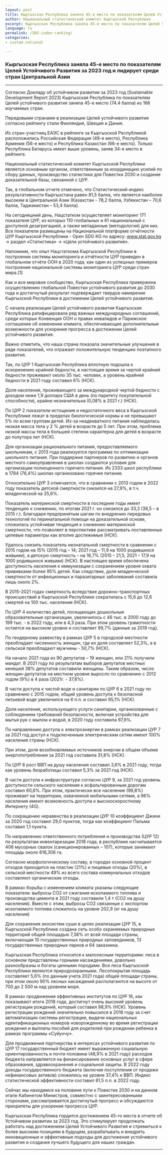 ```yaml
---
layout: post
title: Кыргызская Республика заняла 45-е место по показателям Целей Устойчивого Развития за 2023 год и лидирует среди стран Центральной Азии
author: Национальный статистический комитет Кыргызской Республики
excerpt: Кыргызская Республика заняла 45-е место по показателям Целей Устойчивого Развития за 2023 год и лидирует среди стран Центральной Азии
language: ru
permalink: /SDG-index-ranking/
categories: 
- custom.national

---
```


### Кыргызская Республика заняла 45-е место по показателям Целей Устойчивого Развития за 2023 год и лидирует среди стран Центральной Азии

***

Согласно Докладу об устойчивом развитии за 2023 год (Sustainable Development Report 2023) Кыргызская Республика по показателям Целей устойчивого развития заняла 45-е место (74.4 балла) из 166 изучаемых стран.

Передовыми странами в реализации Целей устойчивого развития согласно рейтингу стали Финляндия, Швеция и Дания.

Из стран-участниц ЕАЭС в рейтинге за Кыргызской Республикой расположились Российская Федерация (49-е место), Республика Армения (56-е место) и Республика Казахстан (66-е место). Только Республика Беларусь имеет выше уровень, заняв 34-е место в рейтинге.

Национальный статистический комитет Кыргызской Республики является основным органом, ответственным за координацию усилий по сбору данных, производство статистики для Повестки 2030 и создание доказательной базы, связанной с ЦУР.

Так, в глобальном отчете отмечено, что Статистический индекс результативности Кыргызстана равен 81,5 балла, что является наиболее высоким в Центральной Азии (Казахстан - 78,2 балла, Узбекистан – 70,6 балла, Таджикистан – 53,4 балла).

На сегодняшний день, Нацстатком осуществляет мониторинг 171 показателя ЦУР, из которых 110 глобальных и 61 национальный с доступной дезагрегацией, а также метаданные (методология) для них. Все показатели размещены на Национальной платформе отчётности ЦУР Кыргызской Республики - Open SDG KG по адресу: www.stat.gov.kg -> раздел «Статистика» -> «Цели устойчивого развития».

Напомним, что опыт Нацстаткома Кыргызской Республики в построении системы мониторинга и отчётности ЦУР приведен в глобальном отчёте ООН в 2020 года, как один из успешных примеров построения национальной системы мониторинга ЦУР среди стран мира.[1]

Как и все мировое сообщество, Кыргызская Республика привержена осуществлению глобальной Повестки устойчивого развития до 2030 года и достигнутый результат подтверждает твердое намерение Кыргызской Республики в достижении Целей устойчивого развития.

С начала реализации Целей устойчивого развития Кыргызская Республика ратифицировала ряд важных международных соглашений, среди которых Конвенция ООН о правах инвалидов и Парижское соглашение об изменении климата, обеспечивающие дополнительные возможности для ускорения прогресса в достижении Целей устойчивого развития.

Важно отметить, что наша страна показала значительные улучшения в ряде показателей, что отражает положительную тенденцию поэтапного развития.

Так, по ЦУР 1 Кыргызская Республика вплотную подошла к искоренению крайней бедности, в настоящее время за чертой крайней бедности проживают около 35 тыс. человек, а уровень крайней бедности в 2021 году составил 6% (НСК).

Доля населения, проживающего за международной чертой бедности с доходом ниже 1,9 доллара США в день (по паритету покупательной способности), крайне незначительна (0,08% в 2021 г.) (НСК).

По ЦУР 2 показатели истощения и недостаточного веса в Кыргызской Республике лежат в пределах биологической нормы и не превышают 5% по всем группам детей. Из-за неадекватного питания наблюдалась низкая масса тела у 2 % детей в возрасте до 5 лет. При этом, проблема низкой массы тела в большей степени характерна для детей в возрасте до полутора лет (НСК).

Для организации рационального питания, предоставляемого школьникам, с 2013 года реализуется программа по оптимизации школьного питания. При поддержке партнеров по развитию и органов местного самоуправления в школах создаются условия для организации полноценного горячего питания. Из 2333 школ республики в 1784 (76,4%) школах организовано горячее питание.

Относительно ЦУР 3 отмечается, что в сравнении с 2013 годом в 2022 году показатель детской смертности снизился на 27,9%, в т.ч. младенческой на 25,6%.

Показатель материнской смертности в последние годы имеет тенденцию к снижению, по итогам 2021 г. он снизился до 33,3 (38,5 – в 2015 г.). Благодаря предпринятым шагам по внедрению передовых технологий по перинатальной помощи на доказательной основе, сложилась устойчивая тенденция к снижению материнской смертности, что позволяет в перспективе рассматривать поставленные целевые параметры как вполне достижимые (НСК).

Удалось снизить показатель неонатальной смертности в сравнении с 2015 годом на 15% (2015 год – 14; 2021 год – 11,9 на 1000 родившихся живыми), а детскую смертность – на 16,7% (2015 – 21,5, 2021 – 17,9 на 1000 родившихся живыми) (НСК). В настоящее время обеспечена доступность населения к иммунизации с сохранением уровня охвата прививками более 95% детей. Как следствие, доля младенческой смертности от инфекционных и паразитарных заболеваний составила лишь около 2%.

В 2015-2021 годах смертность вследствие дорожно-транспортных происшествий в Кыргызской Республике сократилась с 15,6 до 12,6 смертей на 100 тыс. населения (НСК).

По ЦУР 4 количество детей, посещающих дошкольные образовательные организации, увеличилось с 46 тыс. в 2000 году до 199 тыс. - в 2022 году, или в 4,3 раза. При этом уровень грамотности остается на высоком уровне и составляет 99,7% (данные за 2019 год).

По гендерному равенству в рамках ЦУР 5 в городской местности преобладает численность женщин, где их доля составляет 52,3%, а в сельской преобладают мужчины - 50,7% (НСК).

На начало 2021 года из 90 депутатов – 19 женщин, или 21% получили мандат. В 2021 году по результатам выборов депутатов местных кенешей 38% депутатов составили женщины. Таким образом, число женщин-депутатов на местном уровне выросло по сравнению с 2012 годом (9%) в 4 раза (2021г. - 37,8%).

В части доступа к чистой воде и санитарии по ЦУР 6 в 2021 году по сравнению с 2015 годом, общий уровень доступа к безопасной питьевой воде увеличился на 6 п.п. и составил 95,1% (НСК).

Доля населения, использующего услуги санитарии, организованные с соблюдением требований безопасности, включая устройства для мытья рук с мылом и водой, в 2020 году составила 97,9%.

По направлению доступа к электроэнергии в рамках реализации ЦУР 7 за 2021 год доступ к подключенным электрическим сетям имеют 100% населения страны (НСК).

При этом, доля возобновляемых источников энергии в общем объеме энергопотребления за 2021 год составила 31,8% (НСК).

По ЦУР 8 рост ВВП на душу населения составил 3,6% в 2021 году, тогда как уровень безработицы составил 5,3% за 2021 год (НСК).

В части доступа к инфраструктуре согласно ЦУР 9, за 2021 год уровень доступности сельского населения к асфальтированным дорогам составил 60,8%. При этом, практически все население (98,8%) проживает на территории, охваченной мобильными сетями, а 96% населения имеют возможность доступа к высокоскоростному Интернету (4G).

По сокращению неравенства в реализации ЦУР 10 коэффициент Джини за 2020 год составил 29,0 пунктов, тогда как коэффициент Пальма составил 1,1 пункта.

По направлению ответственного потребления и производства (ЦУР 12) по результатам инвентаризации 2018 года, в республике насчитывается 406 мусорных свалок (санкционированных – 107), которые занимают площадь около 616,306 га.

Согласно морфологическому составу, в городах основной процент отходов приходится на пластик (21%) и пищевые отходы (20%), в сельской местности 49% из всего состава коммунальных отходов составляют органические отходы.

В рамках борьбы с изменением климата указаны следующие показатели: выбросы CO2 от сжигания ископаемого топлива и производства цемента в 2021 году составили 1,4 т (СО2 на душу населения). Вместе с этим, выбросы СО2 связанные с экспортом ископаемого топлива сложилось на уровне 202,9 (кг на душу населения)

Для сохранения экосистем суши в целях реализации ЦУР 15, в Кыргызской Республике создана сеть особо охраняемых природных территорий общей площадью 7,38% от всей площади страны, включающая 10 государственных природных заповедников, 13 государственных природных парков и 64 заказника.

Кыргызская Республика относится к малолесным территориям: леса в основном представлены горными насаждениями, довольно разнообразны и богаты ценными породами. Все леса Кыргызской Республики являются природоохранными. Лесопокрытая площадь составляет 5,6% (по данным учета 2021 года) общей площади страны, при этом около 90% лесных насаждений располагаются на высоте от 700 до 2 500 м над уровнем моря.

В рамках продвижения эффективных институтов по ЦУР 16, как показывают итоги 2018 года, достигнут очень высокий уровень регистрации рождений, который составил 98,9% (НСК). Уровень регистрации рождений значительно повысился в 2018 году за счет автоматизации системы регистрации, выдачи национальных идентификационных номеров новорожденному во время регистрации рождения и выплаты пособий для родителей при рождении ребенка в рамках программы «Суйунчу».

Для продвижения партнерства в интересах устойчивого развития по ЦУР 17 государственный бюджет имеет выраженную социальную ориентированность и почти половина (48,9% в 2021 году) расходов бюджета направляется на финансирование основных услуг в сфере образования, здравоохранения и социальной защиты. В 2022 году доходы государственного бюджета (включая поступления от продажи нефинансовых активов) сложились на уровне 37,4% к ВВП. Индекс статистической эффективности составил 81,5 п.п. в 2022 году.

Сейчас мы находимся на половине пути к Повестке 2030 и на данном этапе Кабинетом Министров, совместно с заинтересованными сторонами, рассматривается достигнутый прогресс и обсуждаются приоритеты для ускорения прогресса ЦУР.

Кыргызская Республика гордится достижением 45-го места в отчете об Устойчивом развитии за 2023 год. Это стимулирует продолжать работать над достижением Целей Устойчивого Развития и стремиться к более высоким позициям в будущем, разрабатывать и внедрять инновационные и эффективные подходы для достижения устойчивого развития и создания лучшего будущего для наших граждан.

***
